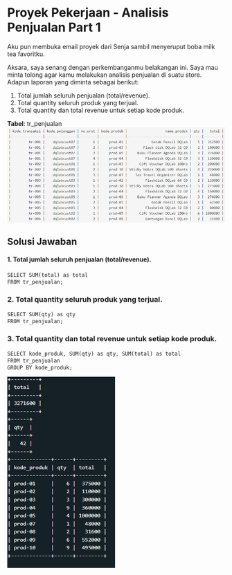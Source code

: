 # Proyek Pekerjaan - Analisis Penjualan Part 1

Aku pun membuka email proyek dari Senja sambil menyeruput boba milk tea favoritku.<br>

Aksara, saya senang dengan perkembanganmu belakangan ini. Saya mau minta tolong agar kamu melakukan analisis penjualan di suatu store. Adapun laporan yang diminta sebagai berikut:<br>

1. Total jumlah seluruh penjualan (total/revenue).
2. Total quantity seluruh produk yang terjual.
3. Total quantity dan total revenue untuk setiap kode produk.<br>

**Tabel**: tr_penjualan
![tabel-soal](tabel_soal1.png)

## Solusi Jawaban

#### 1. Total jumlah seluruh penjualan (total/revenue).

```
SELECT SUM(total) as total
FROM tr_penjualan;
```

### 2. Total quantity seluruh produk yang terjual.

```
SELECT SUM(qty) as qty
FROM tr_penjualan;
```

### 3. Total quantity dan total revenue untuk setiap kode produk.

```
SELECT kode_produk, SUM(qty) as qty, SUM(total) as total
FROM tr_penjualan
GROUP BY kode_produk;
```

![tabel-jawaban](tabel_jawaban1.png)
